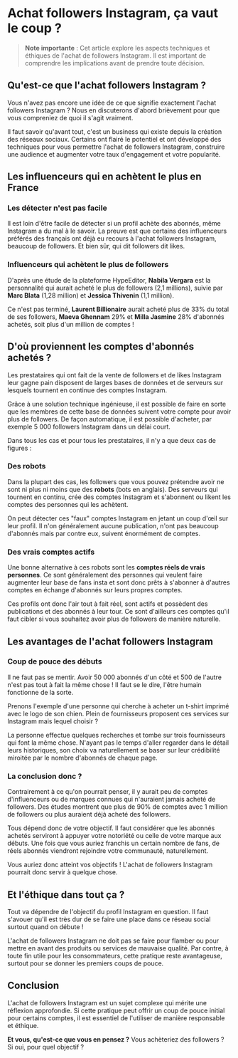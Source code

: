 # Achat followers Instagram, ça vaut le coup ?

> **Note importante** : Cet article explore les aspects techniques et éthiques de l'achat de followers Instagram. Il est important de comprendre les implications avant de prendre toute décision.

## Qu'est-ce que l'achat followers Instagram ?

Vous n'avez pas encore une idée de ce que signifie exactement l'achat followers Instagram ? Nous en discuterons d'abord brièvement pour que vous compreniez de quoi il s'agit vraiment.

Il faut savoir qu'avant tout, c'est un business qui existe depuis la création des réseaux sociaux. Certains ont flairé le potentiel et ont développé des techniques pour vous permettre l'achat de followers Instagram, construire une audience et augmenter votre taux d'engagement et votre popularité.

## Les influenceurs qui en achètent le plus en France

### Les détecter n'est pas facile

Il est loin d'être facile de détecter si un profil achète des abonnés, même Instagram a du mal à le savoir. La preuve est que certains des influenceurs préférés des français ont déjà eu recours à l'achat followers Instagram, beaucoup de followers. Et bien sûr, qui dit followers dit likes.

### Influenceurs qui achètent le plus de followers

D'après une étude de la plateforme HypeEditor, **Nabila Vergara** est la personnalité qui aurait acheté le plus de followers (2,1 millions), suivie par **Marc Blata** (1,28 million) et **Jessica Thivenin** (1,1 million).

Ce n'est pas terminé, **Laurent Billionaire** aurait acheté plus de 33% du total de ses followers, **Maeva Ghennam** 29% et **Milla Jasmine** 28% d'abonnés achetés, soit plus d'un million de comptes !

## D'où proviennent les comptes d'abonnés achetés ?

Les prestataires qui ont fait de la vente de followers et de likes Instagram leur gagne pain disposent de larges bases de données et de serveurs sur lesquels tournent en continue des comptes Instagram.

Grâce à une solution technique ingénieuse, il est possible de faire en sorte que les membres de cette base de données suivent votre compte pour avoir plus de followers. De façon automatique, il est possible d'acheter, par exemple 5 000 followers Instagram dans un délai court.

Dans tous les cas et pour tous les prestataires, il n'y a que deux cas de figures :

### Des robots

Dans la plupart des cas, les followers que vous pouvez prétendre avoir ne sont ni plus ni moins que des **robots** (bots en anglais). Des serveurs qui tournent en continu, crée des comptes Instagram et s'abonnent ou likent les comptes des personnes qui les achètent.

On peut détecter ces "faux" comptes Instagram en jetant un coup d'œil sur leur profil. Il n'on généralement aucune publication, n'ont pas beaucoup d'abonnés mais par contre eux, suivent énormément de comptes.

### Des vrais comptes actifs

Une bonne alternative à ces robots sont les **comptes réels de vrais personnes**. Ce sont généralement des personnes qui veulent faire augmenter leur base de fans insta et sont donc prêts à s'abonner à d'autres comptes en échange d'abonnés sur leurs propres comptes.

Ces profils ont donc l'air tout à fait réel, sont actifs et possèdent des publications et des abonnés à leur tour. Ce sont d'ailleurs ces comptes qu'il faut cibler si vous souhaitez avoir plus de followers de manière naturelle.

## Les avantages de l'achat followers Instagram

### Coup de pouce des débuts

Il ne faut pas se mentir. Avoir 50 000 abonnés d'un côté et 500 de l'autre n'est pas tout à fait la même chose ! Il faut se le dire, l'être humain fonctionne de la sorte.

Prenons l'exemple d'une personne qui cherche à acheter un t-shirt imprimé avec le logo de son chien. Plein de fournisseurs proposent ces services sur Instagram mais lequel choisir ?

La personne effectue quelques recherches et tombe sur trois fournisseurs qui font la même chose. N'ayant pas le temps d'aller regarder dans le détail leurs historiques, son choix va naturellement se baser sur leur crédibilité miroitée par le nombre d'abonnés de chaque page.

### La conclusion donc ?

Contrairement à ce qu'on pourrait penser, il y aurait peu de comptes d'influenceurs ou de marques connues qui n'auraient jamais acheté de followers. Des études montrent que plus de 90% de comptes avec 1 million de followers ou plus auraient déjà acheté des followers.

Tous dépend donc de votre objectif. Il faut considérer que les abonnés achetés serviront à appuyer votre notoriété ou celle de votre marque aux débuts. Une fois que vous auriez franchis un certain nombre de fans, de réels abonnés viendront rejoindre votre communauté, naturellement.

Vous auriez donc atteint vos objectifs ! L'achat de followers Instagram pourrait donc servir à quelque chose.

## Et l'éthique dans tout ça ?

Tout va dépendre de l'objectif du profil Instagram en question. Il faut s'avouer qu'il est très dur de se faire une place dans ce réseau social surtout quand on débute !

L'achat de followers Instagram ne doit pas se faire pour flamber ou pour mettre en avant des produits ou services de mauvaise qualité. Par contre, à toute fin utile pour les consommateurs, cette pratique reste avantageuse, surtout pour se donner les premiers coups de pouce.

## Conclusion

L'achat de followers Instagram est un sujet complexe qui mérite une réflexion approfondie. Si cette pratique peut offrir un coup de pouce initial pour certains comptes, il est essentiel de l'utiliser de manière responsable et éthique.

**Et vous, qu'est-ce que vous en pensez ?** Vous achèteriez des followers ? Si oui, pour quel objectif ?
